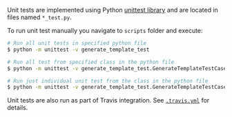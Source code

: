 Unit tests are implemented using Python [unittest library](https://docs.python.org/3/library/unittest.html) and are
located in files named `*_test.py`.

To run unit test manually you navigate to `scripts` folder and execute:

```bash
# Run all unit tests in specified python file
$ python -m unittest -v generate_template_test

# Run all test from specified class in the python file
$ python -m unittest -v generate_template_test.GenerateTemplateTestCase

# Run just individual unit test from the class in the python file
$ python -m unittest -v generate_template_test.GenerateTemplateTestCase.test_index_template
```

Unit tests are also run as part of Travis integration. See [`.travis.yml`](../.travis.yml) for details.